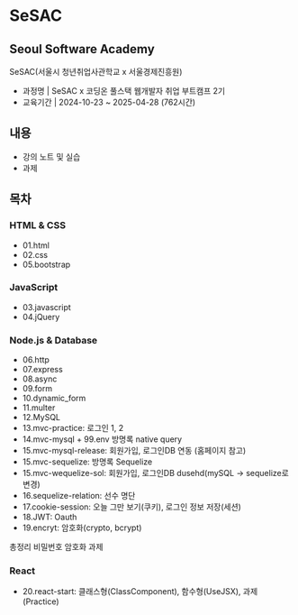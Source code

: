 # SeSAC

## Seoul Software Academy
SeSAC(서울시 청년취업사관학교 x 서울경제진흥원)
- 과정명 | SeSAC x 코딩온 풀스택 웹개발자 취업 부트캠프 2기
- 교육기간 | 2024-10-23 ~ 2025-04-28 (762시간)

## 내용
- 강의 노트 및 실습
- 과제

## 목차
### HTML & CSS

- 01.html
- 02.css
- 05.bootstrap

### JavaScript

- 03.javascript
- 04.jQuery

### Node.js & Database

- 06.http
- 07.express
- 08.async
- 09.form
- 10.dynamic_form
- 11.multer
- 12.MySQL
- 13.mvc-practice: 로그인 1, 2
- 14.mvc-mysql + 99.env 방명록 native query
- 15.mvc-mysql-release: 회원가입, 로그인DB 연동 (홈페이지 참고)
- 15.mvc-sequelize: 방명록 Sequelize
- 15.mvc-wequelize-sol: 회원가입, 로그인DB dusehd(mySQL -> sequelize로 변경)
- 16.sequelize-relation: 선수 명단
- 17.cookie-session: 오늘 그만 보기(쿠키), 로그인 정보 저장(세션)
- 18.JWT: Oauth
- 19.encryt: 암호화(crypto, bcrypt)

총정리 비밀번호 암호화 과제

### React
- 20.react-start: 클래스형(ClassComponent), 함수형(UseJSX), 과제(Practice)
